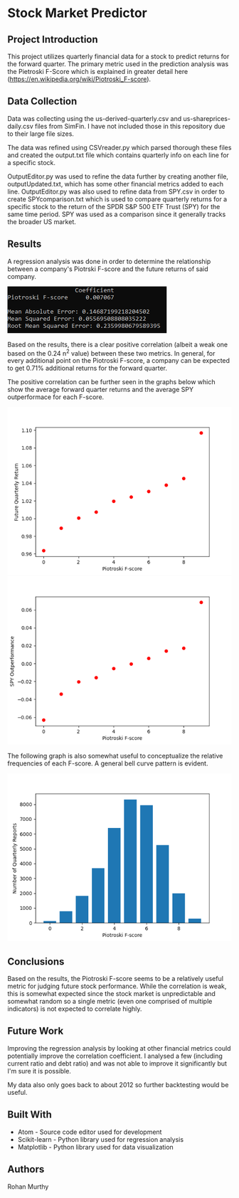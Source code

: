 # Stock Market Predictor
## Project Introduction

This project utilizes quarterly financial data for a stock to predict returns for the forward quarter. The primary metric used in the prediction analysis was the Pietroski F-Score which is explained in greater detail here (https://en.wikipedia.org/wiki/Piotroski_F-score).

## Data Collection

Data was collecting using the us-derived-quarterly.csv and us-shareprices-daily.csv files from SimFin. I have not included those in this repository due to their large file sizes.

The data was refined using CSVreader.py which parsed thorough these files and created the output.txt file which contains quarterly info on each line for a specific stock.

OutputEditor.py was used to refine the data further by creating another file, outputUpdated.txt, which has some other financial metrics added to each line. OutputEditor.py was also used to refine data from SPY.csv in order to create SPYcomparison.txt which is used to compare quarterly returns for a specific stock to the return of the SPDR S&P 500 ETF Trust (SPY) for the same time period. SPY was used as a comparison since it generally tracks the broader US market. 

## Results

A regression analysis was done in order to determine the relationship between a company's Piotrski F-score and the future returns of said company.

![](RegressionResults.PNG)

Based on the results, there is a clear positive correlation (albeit a weak one based on the 0.24 n<sup>2</sup> value) between these two metrics. In general, for every additional point on the Piotroski F-score, a company can be expected to get 0.71% additional returns for the forward quarter.

The positive correlation can be further seen in the graphs below which show the average forward quarter returns and the average SPY outperformace for each F-score.

![](Figure_1.png)
![](Figure_2.png)

The following graph is also somewhat useful to conceptualize the relative frequencies of each F-score. A general bell curve pattern is evident.

![](Figure_3.png)

## Conclusions
Based on the results, the Piotroski F-score seems to be a relatively useful metric for judging future stock performance. While the correlation is weak, this is somewhat expected since the stock market is unpredictable and somewhat random so a single metric (even one comprised of multiple indicators) is not expected to correlate highly.

## Future Work
Improving the regression analysis by looking at other financial metrics could potentially improve the correlation coefficient. I analysed a few (including current ratio and debt ratio) and was not able to improve it significantly but I'm sure it is possible.

My data also only goes back to about 2012 so further backtesting would be useful.

## Built With
* Atom - Source code editor used for development
* Scikit-learn - Python library used for regression analysis
* Matplotlib - Python library used for data visualization

## Authors
Rohan Murthy  
